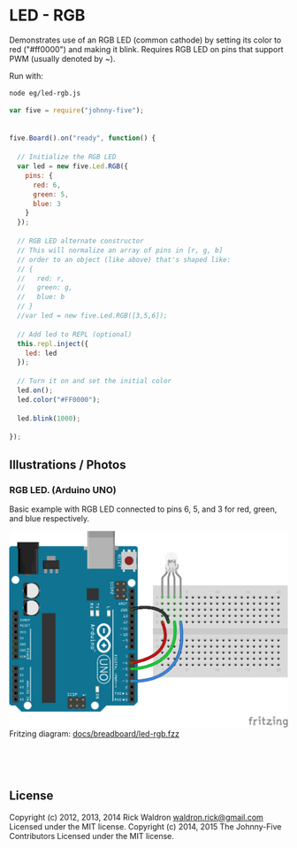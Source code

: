 <!--remove-start-->

# LED - RGB


Demonstrates use of an RGB LED (common cathode) by setting its color to red ("#ff0000") and making it blink. Requires RGB LED on pins that support PWM (usually denoted by ~).




Run with:
```bash
node eg/led-rgb.js
```

<!--remove-end-->

```javascript
var five = require("johnny-five");


five.Board().on("ready", function() {

  // Initialize the RGB LED
  var led = new five.Led.RGB({
    pins: {
      red: 6,
      green: 5,
      blue: 3
    }
  });

  // RGB LED alternate constructor
  // This will normalize an array of pins in [r, g, b]
  // order to an object (like above) that's shaped like:
  // {
  //   red: r,
  //   green: g,
  //   blue: b
  // }
  //var led = new five.Led.RGB([3,5,6]);

  // Add led to REPL (optional)
  this.repl.inject({
    led: led
  });

  // Turn it on and set the initial color
  led.on();
  led.color("#FF0000");

  led.blink(1000);

});

```


## Illustrations / Photos


### RGB LED. (Arduino UNO)


Basic example with RGB LED connected to pins 6, 5, and 3 for red, green, and blue respectively.


![docs/breadboard/led-rgb.png](breadboard/led-rgb.png)<br>
Fritzing diagram: [docs/breadboard/led-rgb.fzz](breadboard/led-rgb.fzz)

&nbsp;





&nbsp;

<!--remove-start-->

## License
Copyright (c) 2012, 2013, 2014 Rick Waldron <waldron.rick@gmail.com>
Licensed under the MIT license.
Copyright (c) 2014, 2015 The Johnny-Five Contributors
Licensed under the MIT license.

<!--remove-end-->
